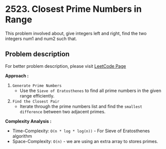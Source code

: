 # 2523. Closest Prime Numbers in Range

This problem involved about, give integers left and right, find the two integers num1 and num2 such that.

## Problem description

For better problem description, please visit [LeetCode Page](https://leetcode.com/problems/closest-prime-numbers-in-range/description)

**Approach :**<br/>

1. `Generate Prime Numbers`
    - Use the `Sieve of Eratosthenes` to find all prime numbers in the given range efficiently.
2. `Find the Closest Pair`
    - Iterate through the prime numbers list and find the `smallest difference` between two adjacent primes.

**Complexity Analysis :**<br/>

-   Time-Complexity: `O(n * log * log(n))` - For Sieve of Eratosthenes algorithm
-   Space-Complexity: `O(n)` - we are using an extra array to stores primes.
